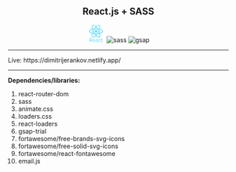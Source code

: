 <div align="center">
<h2>React.js + SASS</h2>
<img src="https://raw.githubusercontent.com/devicons/devicon/master/icons/react/react-original-wordmark.svg" alt="react" width="40" height="40"/>
<img src="https://www.vectorlogo.zone/logos/sass-lang/sass-lang-icon.svg" alt="sass" width="40" height="40"/>
<img src="https://raw.githubusercontent.com/get-icon/geticon/master/icons/gsap.svg" alt="gsap" width="40" height="40"/>
</div><hr>
Live: https://dimitrijerankov.netlify.app/
<hr>
<b>Dependencies/libraries:</b>
<br>
<ol>
<li>react-router-dom</li>
<li>sass</li>
<li>animate.css</li>
<li>loaders.css</li>
<li>react-loaders</li>
<li>gsap-trial</li>
<li>fortawesome/free-brands-svg-icons</li>
<li>fortawesome/free-solid-svg-icons</li>
<li>fortawesome/react-fontawesome</li>
<li>email.js</li>
</ol>